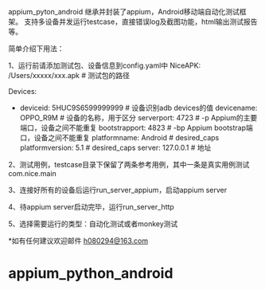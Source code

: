appium_pyton_android
继承并封装了appium，Android移动端自动化测试框架。
支持多设备并发运行testcase，直接错误log及截图功能，html输出测试报告等。

简单介绍下用法：

1、运行前请添加测试包、设备信息到config.yaml中
NiceAPK: /Users/xxxxx/xxx.apk    # 测试包的路径

Devices:
 - deviceid: 5HUC9S6599999999    # 设备识别adb devices的值
   devicename: OPPO_R9M    # 设备的名称，用于区分
   serverport: 4723    # -p Appium的主要端口，设备之间不能重复
   bootstrapport: 4823    # -bp Appium bootstrap端口，设备之间不能重复
   platformname: Android    # desired_caps
   platformversion: 5.1    # desired_caps
   server: 127.0.0.1     # 地址

2、测试用例，testcase目录下保留了两条参考用例，其中一条是真实用例测试com.nice.main
   
3、连接好所有的设备后运行run_server_appium，启动appium server

4、待appium server启动完毕，运行run_server_http

5、选择需要运行的类型：自动化测试或者monkey测试

*如有任何建议欢迎邮件 h080294@163.com










# appium_python_android
